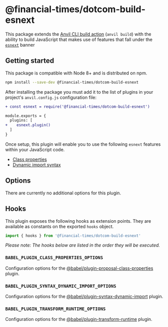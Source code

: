 # @financial-times/dotcom-build-esnext

This package extends the [Anvil CLI build action][cli] (`anvil build`) with the ability to build JavaScript that makes use of features that fall under the [`esnext`] banner

[cli]: https://github.com/Financial-Times/anvil/tree/master/packages/dotcom-page-kit-cli#build
[`esnext`]: https://www.freelancinggig.com/blog/2017/07/04/what-is-esnext-is-it-same-as-ecmascript/


## Getting started

This package is compatible with Node 8+ and is distributed on npm.

```sh
npm install --save-dev @financial-times/dotcom-build-esnext
```

After installing the package you must add it to the list of plugins in your project's `anvil.config.js` configuration file:

```diff
+ const esnext = require('@financial-times/dotcom-build-esnext')

module.exports = {
  plugins: [
+    esnext.plugin()
  ]
}
```

Once setup, this plugin will enable you to use the following `esnext` features within your JavaScript code.

* [Class properties](https://github.com/tc39/proposal-class-public-fields)
* [Dynamic import syntax](https://developers.google.com/web/updates/2017/11/dynamic-import)


## Options

There are currently no additional options for this plugin.


## Hooks

This plugin exposes the following hooks as extension points. They are available as constants on the exported `hooks` object.

```js
import { hooks } from '@financial-times/dotcom-build-esnext'
```

_Please note: The hooks below are listed in the order they will be executed._

### `BABEL_PLUGIN_CLASS_PROPERTIES_OPTIONS`

Configuration options for the [@babel/plugin-proposal-class-properties] plugin.

[@babel/plugin-proposal-class-properties]: https://babeljs.io/docs/en/babel-plugin-proposal-class-properties

### `BABEL_PLUGIN_SYNTAX_DYNAMIC_IMPORT_OPTIONS`

Configuration options for the [@babel/plugin-syntax-dynamic-import] plugin.

[@babel/plugin-syntax-dynamic-import]: https://babeljs.io/docs/en/babel-plugin-syntax-dynamic-import

### `BABEL_PLUGIN_TRANSFORM_RUNTIME_OPTIONS`

Configuration options for the [@babel/plugin-transform-runtime] plugin.

[@babel/plugin-transform-runtime]: https://babeljs.io/docs/en/babel-plugin-transform-runtime
